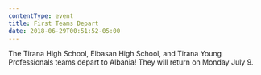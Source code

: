 ```yaml
---
contentType: event
title: First Teams Depart
date: 2018-06-29T00:51:52-05:00
---
```

The Tirana High School, Elbasan High School, and Tirana Young Professionals teams depart to Albania!  They will return on Monday July 9.
